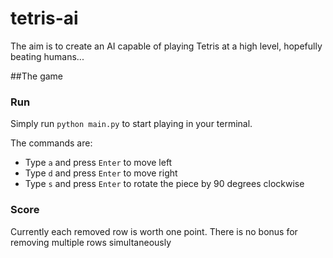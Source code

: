 # tetris-ai
The aim is to create an AI capable of playing Tetris at a high level, hopefully beating humans...

##The game
### Run
Simply run `python main.py` to start playing in your terminal.

The commands are:
- Type `a` and press `Enter` to move left
- Type `d` and press `Enter` to move right
- Type `s` and press `Enter` to rotate the piece by 90 degrees clockwise

### Score
Currently each removed row is worth one point. There is no bonus for removing multiple rows simultaneously

